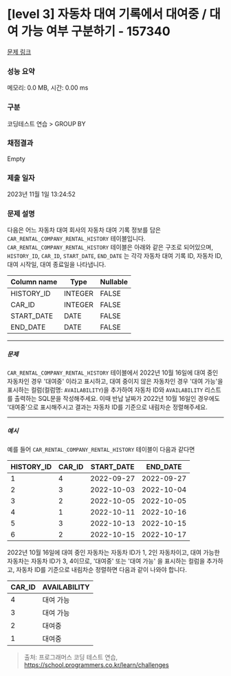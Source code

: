 # [level 3] 자동차 대여 기록에서 대여중 / 대여 가능 여부 구분하기 - 157340 

[문제 링크](https://school.programmers.co.kr/learn/courses/30/lessons/157340) 

### 성능 요약

메모리: 0.0 MB, 시간: 0.00 ms

### 구분

코딩테스트 연습 > GROUP BY

### 채점결과

Empty

### 제출 일자

2023년 11월 1일 13:24:52

### 문제 설명

<p>다음은 어느 자동차 대여 회사의 자동차 대여 기록 정보를 담은 <code>CAR_RENTAL_COMPANY_RENTAL_HISTORY</code> 테이블입니다. <code>CAR_RENTAL_COMPANY_RENTAL_HISTORY</code> 테이블은 아래와 같은 구조로 되어있으며, <code>HISTORY_ID</code>, <code>CAR_ID</code>, <code>START_DATE</code>, <code>END_DATE</code> 는 각각 자동차 대여 기록 ID, 자동차 ID, 대여 시작일, 대여 종료일을 나타냅니다.</p>
<table class="table">
        <thead><tr>
<th>Column name</th>
<th>Type</th>
<th>Nullable</th>
</tr>
</thead>
        <tbody><tr>
<td>HISTORY_ID</td>
<td>INTEGER</td>
<td>FALSE</td>
</tr>
<tr>
<td>CAR_ID</td>
<td>INTEGER</td>
<td>FALSE</td>
</tr>
<tr>
<td>START_DATE</td>
<td>DATE</td>
<td>FALSE</td>
</tr>
<tr>
<td>END_DATE</td>
<td>DATE</td>
<td>FALSE</td>
</tr>
</tbody>
      </table>
<hr>

<h5>문제</h5>

<p><code>CAR_RENTAL_COMPANY_RENTAL_HISTORY</code> 테이블에서 2022년 10월 16일에 대여 중인 자동차인 경우 '대여중' 이라고 표시하고, 대여 중이지 않은 자동차인 경우 '대여 가능'을 표시하는 컬럼(컬럼명: <code>AVAILABILITY</code>)을 추가하여 자동차 ID와 <code>AVAILABILITY</code> 리스트를 출력하는 SQL문을 작성해주세요. 이때 반납 날짜가 2022년 10월 16일인 경우에도 '대여중'으로 표시해주시고 결과는 자동차 ID를 기준으로 내림차순 정렬해주세요.</p>

<hr>

<h5>예시</h5>

<p>예를 들어 <code>CAR_RENTAL_COMPANY_RENTAL_HISTORY</code> 테이블이 다음과 같다면</p>
<table class="table">
        <thead><tr>
<th>HISTORY_ID</th>
<th>CAR_ID</th>
<th>START_DATE</th>
<th>END_DATE</th>
</tr>
</thead>
        <tbody><tr>
<td>1</td>
<td>4</td>
<td>2022-09-27</td>
<td>2022-09-27</td>
</tr>
<tr>
<td>2</td>
<td>3</td>
<td>2022-10-03</td>
<td>2022-10-04</td>
</tr>
<tr>
<td>3</td>
<td>2</td>
<td>2022-10-05</td>
<td>2022-10-05</td>
</tr>
<tr>
<td>4</td>
<td>1</td>
<td>2022-10-11</td>
<td>2022-10-16</td>
</tr>
<tr>
<td>5</td>
<td>3</td>
<td>2022-10-13</td>
<td>2022-10-15</td>
</tr>
<tr>
<td>6</td>
<td>2</td>
<td>2022-10-15</td>
<td>2022-10-17</td>
</tr>
</tbody>
      </table>
<p>2022년 10월 16일에 대여 중인 자동차는 자동차 ID가 1, 2인 자동차이고, 대여 가능한 자동차는 자동차 ID가 3, 4이므로, '대여중' 또는 '대여 가능' 을 표시하는 컬럼을 추가하고, 자동차 ID를 기준으로 내림차순 정렬하면 다음과 같이 나와야 합니다.</p>
<table class="table">
        <thead><tr>
<th>CAR_ID</th>
<th>AVAILABILITY</th>
</tr>
</thead>
        <tbody><tr>
<td>4</td>
<td>대여 가능</td>
</tr>
<tr>
<td>3</td>
<td>대여 가능</td>
</tr>
<tr>
<td>2</td>
<td>대여중</td>
</tr>
<tr>
<td>1</td>
<td>대여중</td>
</tr>
</tbody>
      </table>

> 출처: 프로그래머스 코딩 테스트 연습, https://school.programmers.co.kr/learn/challenges
